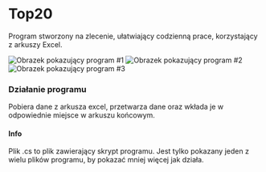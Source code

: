 # Top20
Program stworzony na zlecenie, ułatwiający codzienną prace, korzystający z arkuszy Excel.

![Obrazek pokazujący program #1](https://i.imgur.com/pU7qteb.png)
![Obrazek pokazujący program #2](https://i.imgur.com/WS52dx7.png)
![Obrazek pokazujący program #3](https://i.imgur.com/8YGQUjz.png)

### Działanie programu
Pobiera dane z arkusza excel, przetwarza dane oraz wkłada je w odpowiednie miejsce w arkuszu końcowym.


#### Info
Plik .cs to plik zawierający skrypt programu.
Jest tylko pokazany jeden z wielu plików programu, by pokazać mniej więcej jak działa.

